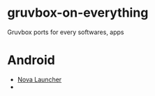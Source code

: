 # gruvbox-on-everything
Gruvbox ports for every softwares, apps

# Android
- [Nova Launcher](https://github.com/p3nguin-kun/novalauncher-gruvbox)
- 
